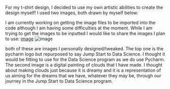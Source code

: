 For my t-shirt design, I decided to use my own artistic abilities to create the design myself! I used two images, both drawn by myself below:

I am currently working on getting the image files to be imported into the code although I am having some difficulties at the moment.
While I am trying to get the images to be inputted I would like to share the images I plan to use:
[image](![image](https://user-images.githubusercontent.com/67992204/87884923-aae13f80-c9df-11ea-88dd-ac10d1c29fae.png))
![image](https://user-images.githubusercontent.com/67992204/87884927-b2084d80-c9df-11ea-90ba-09194bf43c46.png)

both of these are images I personally designed/tweaked. The top one is the pycharm logo but repurposed to say Jump Start to Data Science. I thought it would be fitting to use for the Data Science program as we do use Pycharm. The second image is a digital painting of clouds that I have made. I thought about making clouds just because it is dreamy and it is a representation of us aiming for the dreams that we have, whatever they may be, through our journey in the Jump Start to Data Science program.
